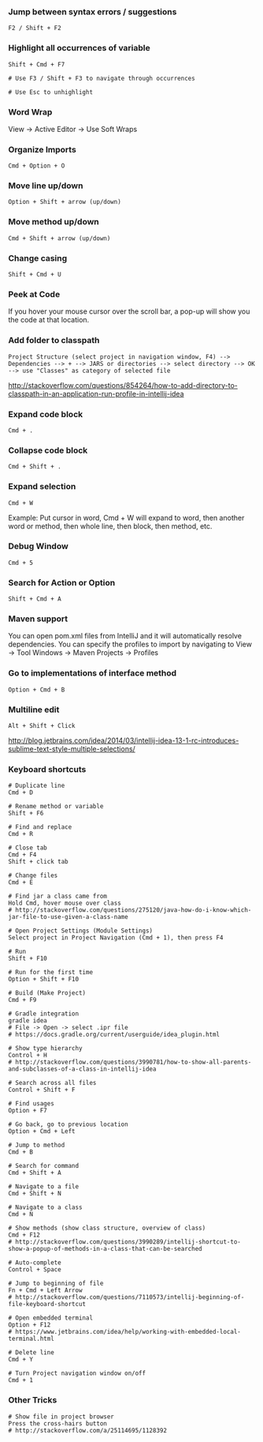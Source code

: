 ### Jump between syntax errors / suggestions
```
F2 / Shift + F2
```


### Highlight all occurrences of variable
```
Shift + Cmd + F7

# Use F3 / Shift + F3 to navigate through occurrences

# Use Esc to unhighlight
```


### Word Wrap
View -> Active Editor -> Use Soft Wraps


### Organize Imports
```
Cmd + Option + O
```


### Move line up/down
```
Option + Shift + arrow (up/down)
```


### Move method up/down
```
Cmd + Shift + arrow (up/down)
```


### Change casing
```
Shift + Cmd + U
```


### Peek at Code
If you hover your mouse cursor over the scroll bar, a pop-up will show you the code at that location.


### Add folder to classpath
```
Project Structure (select project in navigation window, F4) --> Dependencies --> + --> JARS or directories --> select directory --> OK --> use "Classes" as category of selected file
```
http://stackoverflow.com/questions/854264/how-to-add-directory-to-classpath-in-an-application-run-profile-in-intellij-idea


### Expand code block
```
Cmd + .
```


### Collapse code block
```
Cmd + Shift + .
```


### Expand selection
```
Cmd + W
```
Example: Put cursor in word, Cmd + W will expand to word, then another word or method, then whole line, then block, then method, etc.


### Debug Window
```
Cmd + 5
```


### Search for Action or Option
```
Shift + Cmd + A
```


### Maven support
You can open pom.xml files from IntelliJ and it will automatically resolve dependencies. You can specify the profiles to import by navigating to View -> Tool Windows -> Maven Projects -> Profiles


### Go to implementations of interface method
```
Option + Cmd + B
```


### Multiline edit
```
Alt + Shift + Click
```
http://blog.jetbrains.com/idea/2014/03/intellij-idea-13-1-rc-introduces-sublime-text-style-multiple-selections/


### Keyboard shortcuts

```
# Duplicate line
Cmd + D

# Rename method or variable
Shift + F6

# Find and replace
Cmd + R

# Close tab
Cmd + F4
Shift + click tab

# Change files
Cmd + E

# Find jar a class came from
Hold Cmd, hover mouse over class
# http://stackoverflow.com/questions/275120/java-how-do-i-know-which-jar-file-to-use-given-a-class-name

# Open Project Settings (Module Settings)
Select project in Project Navigation (Cmd + 1), then press F4

# Run
Shift + F10

# Run for the first time
Option + Shift + F10

# Build (Make Project)
Cmd + F9

# Gradle integration
gradle idea
# File -> Open -> select .ipr file
# https://docs.gradle.org/current/userguide/idea_plugin.html

# Show type hierarchy
Control + H
# http://stackoverflow.com/questions/3990781/how-to-show-all-parents-and-subclasses-of-a-class-in-intellij-idea

# Search across all files
Control + Shift + F

# Find usages
Option + F7

# Go back, go to previous location
Option + Cmd + Left

# Jump to method
Cmd + B

# Search for command
Cmd + Shift + A

# Navigate to a file
Cmd + Shift + N

# Navigate to a class
Cmd + N

# Show methods (show class structure, overview of class)
Cmd + F12
# http://stackoverflow.com/questions/3990289/intellij-shortcut-to-show-a-popup-of-methods-in-a-class-that-can-be-searched

# Auto-complete
Control + Space

# Jump to beginning of file
Fn + Cmd + Left Arrow
# http://stackoverflow.com/questions/7110573/intellij-beginning-of-file-keyboard-shortcut

# Open embedded terminal
Option + F12
# https://www.jetbrains.com/idea/help/working-with-embedded-local-terminal.html

# Delete line
Cmd + Y

# Turn Project navigation window on/off
Cmd + 1
```

### Other Tricks
```
# Show file in project browser
Press the cross-hairs button
# http://stackoverflow.com/a/25114695/1128392
```